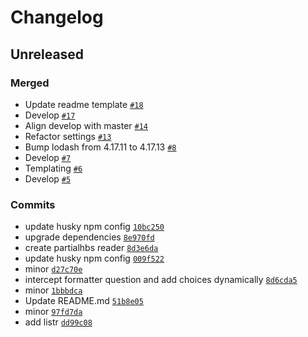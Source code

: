 # Changelog

## Unreleased

### Merged

- Update readme template [`#18`](https://github.com/ibbatta/readme-generator/pull/18)
- Develop [`#17`](https://github.com/ibbatta/readme-generator/pull/17)
- Align develop with master [`#14`](https://github.com/ibbatta/readme-generator/pull/14)
- Refactor settings [`#13`](https://github.com/ibbatta/readme-generator/pull/13)
- Bump lodash from 4.17.11 to 4.17.13 [`#8`](https://github.com/ibbatta/readme-generator/pull/8)
- Develop [`#7`](https://github.com/ibbatta/readme-generator/pull/7)
- Templating [`#6`](https://github.com/ibbatta/readme-generator/pull/6)
- Develop [`#5`](https://github.com/ibbatta/readme-generator/pull/5)

### Commits

- update husky npm config [`10bc250`](https://github.com/ibbatta/readme-generator/commit/10bc250ff2cbef9b5cf61e10f5aae867f40b9e9c)
- upgrade dependencies [`8e970fd`](https://github.com/ibbatta/readme-generator/commit/8e970fde5f70349e77f828f5eaf9c2dea7334e62)
- create partialhbs reader [`8d3e6da`](https://github.com/ibbatta/readme-generator/commit/8d3e6da223fe133e0db291de444f32002e27e754)
- update husky npm config [`009f522`](https://github.com/ibbatta/readme-generator/commit/009f52250a8f3a449587e48ecb2c5eaa5dc87405)
- minor [`d27c70e`](https://github.com/ibbatta/readme-generator/commit/d27c70e5ddebcbbdca666baee86aca29ba9e2237)
- intercept formatter question and add choices dynamically [`8d6cda5`](https://github.com/ibbatta/readme-generator/commit/8d6cda54c5aa4f8366dfb07d2661335048bbdeba)
- minor [`1bbbdca`](https://github.com/ibbatta/readme-generator/commit/1bbbdca00281f026249a2792a0484e67797c4713)
- Update README.md [`51b8e05`](https://github.com/ibbatta/readme-generator/commit/51b8e05c9da1de7481623652b8b9524737c4528f)
- minor [`97fd7da`](https://github.com/ibbatta/readme-generator/commit/97fd7daf26736498a47d6b1db986c9c2c8fda62f)
- add listr [`dd99c08`](https://github.com/ibbatta/readme-generator/commit/dd99c08090b3a3cb6d0952721aaa4df60b29dd93)

